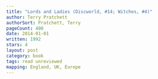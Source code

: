 ```yaml
---
title: "Lords and Ladies (Discworld, #14; Witches, #4)"
author: Terry Pratchett
authorSort: Pratchett, Terry
pageCount: 400
date: 2014-01-01
written: 1992
stars: 4
layout: post
category: book
tags: read unreviewed
mapping: England, UK, Europe
---
```

